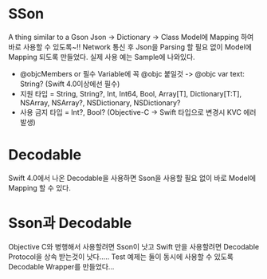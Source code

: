 # SSon
A thing similar to a Gson
Json -> Dictionary -> Class Model에 Mapping 하여 바로 사용할 수 있도록~!!
Network 통신 후 Json을 Parsing 할 필요 없이 Model에 Mapping 되도록 만들었다.
실제 사용 예는 Sample에 나와있다.

 * @objcMembers or 필수 Variable에 꼭 @objc 붙일것 -> @objc var text: String?          (Swift 4.0이상에선 필수)
 * 지원 타입 = String, String?, Int, Int64, Bool, Array[T], Dictionary[T:T], NSArray, NSArray?, NSDictionary, NSDictionary?
 * 사용 금지 타입 = Int?, Bool? (Objective-C -> Swift 타입으로 변경시 KVC 에러 발생)
 
 # Decodable
 Swift 4.0에서 나온 Decodable을 사용하면
 Sson을 사용할 필요 없이 바로 Model에 Mapping 할 수 있다.
 
 
 # Sson과 Decodable
 Objective C와 병행해서 사용할려면 Sson이 낫고
 Swift 만을 사용할려면 Decodable Protocol을 상속 받는것이 낫다.....
 Test 예제는 둘이 동시에 사용할 수 있도록 Decodable Wrapper를 만들었다...
 
